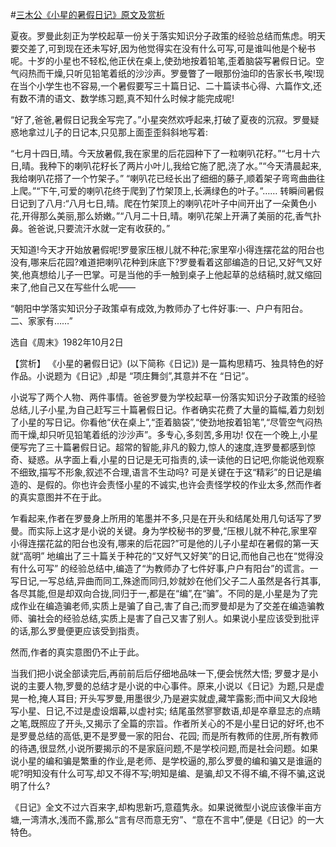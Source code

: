 #[三木公《小星的暑假日记》原文及赏析](https://www.vrrw.net/wx/15153.html)

夏夜。罗曼此刻正为学校起草一份关于落实知识分子政策的经验总结而焦虑。明天要交差了,可到现在还未写好,因为他觉得实在没有什么可写,可是谁叫他是个秘书呢。十岁的小星也不轻松,他正伏在桌上,使劲地按着铅笔,歪着脑袋写暑假日记。空气闷热而干燥,只听见铅笔着纸的沙沙声。罗曼瞥了一眼那份油印的告家长书,唉!现在当个小学生也不容易,一个暑假要写三十篇日记、二十篇读书心得、六篇作文,还有数不清的语文、数学练习题,真不知什么时候才能完成呢!

“好了,爸爸,暑假日记我全写完了。”小星突然欢呼起来,打破了夏夜的沉寂。罗曼疑惑地拿过儿子的日记本,只见那上面歪歪斜斜地写着:

“七月十四日,晴。今天放暑假,我在家里的后花园种下了一粒喇叭花籽。”“七月十六日,晴。我种下的喇叭花籽长了两片小叶儿,我给它施了肥,浇了水。”“今天清晨起来,我给喇叭花搭了一个竹架子。” “喇叭花已经长出了细细的藤子,顺着架子弯弯曲曲往上爬。”“下午,可爱的喇叭花终于爬到了竹架顶上,长满绿色的叶子。”…… 转瞬间暑假日记到了八月:“八月七日,晴。爬在竹架顶上的喇叭花叶子中间开出了一朵黄色小花,开得那么美丽,那么娇嫩。”“八月二十日,晴。喇叭花架上开满了美丽的花,香气扑鼻。爸爸说,只要流汗水就一定有收获的。”

天知道!今天才开始放暑假呢!罗曼家压根儿就不种花;家里窄小得连摆花盆的阳台也没有,哪来后花园?难道把喇叭花种到床底下?罗曼看着这部编造的日记,又好气又好笑,他真想给儿子一巴掌。可是当他的手一触到桌子上他起草的总结稿时,就又缩回来了,他自己又在写些什么呢——

“朝阳中学落实知识分子政策卓有成效,为教师办了七件好事:一、户户有阳台。二、家家有……”

选自《周末》1982年10月2日



【赏析】 《小星的暑假日记》(以下简称《日记》) 是一篇构思精巧、独具特色的好作品。小说题为《日记》,却是 “项庄舞剑”,其意并不在 “日记”。

小说写了两个人物、两件事情。爸爸罗曼为学校起草一份落实知识分子政策的经验总结,儿子小星,为自己赶写三十篇暑假日记。作者确实花费了大量的篇幅,着力刻划了小星的写日记。你看他“伏在桌上”,“歪着脑袋”,“使劲地按着铅笔”,“尽管空气闷热而干燥,却只听见铅笔着纸的沙沙声”。多专心,多刻苦,多用功! 仅在一个晚上,小星便写完了三十篇暑假日记。超常的智能,非凡的毅力,惊人的速度,连罗曼都感到惊奇、疑惑。从字面上看,小星的日记是无可指责的,读一读他的日记吧,你能说他观察不细致,描写不形象,叙述不合理,语言不生动吗? 可是关键在于这“精彩”的日记是编造的、是假的。你也许会责怪小星的不诚实,也许会责怪学校的作业太多,然而作者的真实意图并不在于此。

乍看起来,作者在罗曼身上所用的笔墨并不多,只是在开头和结尾处用几句话写了罗曼。而实际上这才是小说的关键。身为学校秘书的罗曼,“压根儿就不种花,家里窄小得连摆花盆的阳台也没有,哪来的后花园?”可是他的儿子小星却在暑假的第一天就“高明” 地编出了三十篇关于种花的“又好气又好笑”的日记,而他自己也在“觉得没有什么可写” 的经验总结中,编造了“为教师办了七件好事,户户有阳台”的谎言。一写日记,一写总结,异曲而同工,殊途而同归,妙就妙在他们父子二人虽然是各行其事,各尽其能,但是却双向合拢,同归于一,都是在“编”,在“骗”。不同的是,小星是为了完成作业在编造骗老师,实质上是骗了自己,害了自己;而罗曼却是为了交差在编造骗教师、骗社会的经验总结,实质上是害了自己又害了别人。如果说小星应该受到批评的话,那么罗曼便更应该受到指责。

然而,作者的真实意图仍不止于此。

当我们把小说全部读完后,再前前后后仔细地品味一下,便会恍然大悟; 罗曼才是小说的主要人物,罗曼的总结才是小说的中心事件。原来,小说以《日记》为题,只是虚晃一枪,掩人耳目; 开头写罗曼,用墨很少,乃是避实就虚,藏竿露影;而中间又大段地写小星、日记,不过是虚设烟幕,以虚衬实; 结尾虽然寥寥数语,却是卒章显志的点睛之笔,既照应了开头,又揭示了全篇的宗旨。作者所关心的不是小星日记的好坏,也不是罗曼总结的高低,更不是罗曼一家的阳台、花园; 而是所有教师的住房,所有教师的待遇,很显然,小说所要揭示的不是家庭问题,不是学校问题,而是社会问题。如果说小星的编和骗是繁重的作业,是老师、是学校逼的,那么罗曼的编和骗又是谁逼的呢?明知没有什么可写,却又不得不写;明知是编、是骗,却又不得不编,不得不骗,这说明了什么?

《日记》全文不过六百来字,却构思新巧,意蕴隽永。如果说微型小说应该像半亩方塘,一湾清水,浅而不露,那么“言有尽而意无穷”、“意在不言中”,便是《日记》的一大特色。

